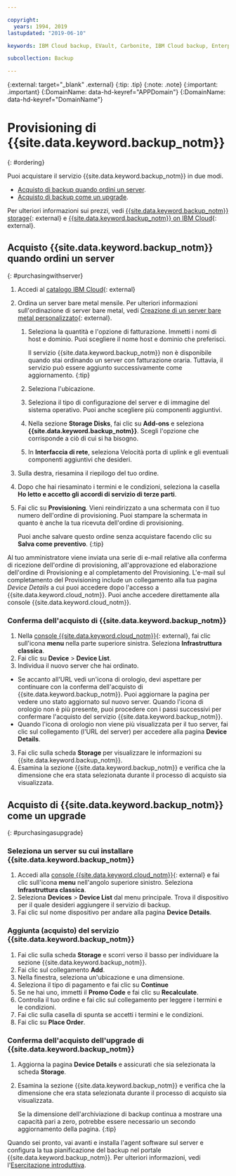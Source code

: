 ```yaml
---

copyright:
  years: 1994, 2019
lastupdated: "2019-06-10"

keywords: IBM Cloud backup, EVault, Carbonite, IBM Cloud backup, Enterprise backup

subcollection: Backup

---
```

{:external: target="_blank" .external}
{:tip: .tip}
{:note: .note}
{:important: .important}
{:DomainName: data-hd-keyref="APPDomain"}
{:DomainName: data-hd-keyref="DomainName"}

# Provisioning di {{site.data.keyword.backup_notm}}
{: #ordering}

Puoi acquistare il servizio {{site.data.keyword.backup_notm}} in due modi.

- [Acquisto di backup quando ordini un server](#purchasingwithserver).
- [Acquisto di backup come un upgrade](#purchasingasupgrade).

Per ulteriori informazioni sui prezzi, vedi [{{site.data.keyword.backup_notm}} storage](https://www.ibm.com/cloud/backup-and-restore){: external} e [{{site.data.keyword.backup_notm}} on IBM Cloud](https://www.ibm.com/cloud/backup/pricing){: external}.

## Acquisto {{site.data.keyword.backup_notm}} quando ordini un server
{: #purchasingwithserver}

1. Accedi al [catalogo IBM Cloud](https://{DomainName}/catalog){: external}
2. Ordina un server bare metal mensile. Per ulteriori informazioni sull'ordinazione di server bare metal, vedi [Creazione di un server bare metal personalizzato](https://{DomainName}/docs/bare-metal/baremetal-provision.html){: external}.
   1. Seleziona la quantità e l'opzione di fatturazione. Immetti i nomi di host e dominio. Puoi scegliere il nome host e dominio che preferisci.

      Il servizio {{site.data.keyword.backup_notm}} non è disponibile quando stai ordinando un server con fatturazione oraria. Tuttavia, il servizio può essere aggiunto successivamente come aggiornamento.
      {:tip}
   2. Seleziona l'ubicazione.
   3. Seleziona il tipo di configurazione del server e di immagine del sistema operativo. Puoi anche scegliere più componenti aggiuntivi.
   4. Nella sezione **Storage Disks**, fai clic su **Add-ons** e seleziona **{{site.data.keyword.backup_notm}}**. Scegli l'opzione che corrisponde a ciò di cui si ha bisogno.
   5. In **Interfaccia di rete**, seleziona Velocità porta di uplink e gli eventuali componenti aggiuntivi che desideri.
3. Sulla destra, riesamina il riepilogo del tuo ordine.
4. Dopo che hai riesaminato i termini e le condizioni, seleziona la casella **Ho letto e accetto gli accordi di servizio di terze parti**.
5. Fai clic su **Provisioning**. Vieni reindirizzato a una schermata con il tuo numero dell'ordine di provisioning. Puoi stampare la schermata in quanto è anche la tua ricevuta dell'ordine di provisioning.

   Puoi anche salvare questo ordine senza acquistare facendo clic su **Salva come preventivo**.
   {:tip}

Al tuo amministratore viene inviata una serie di e-mail relative alla conferma di ricezione dell'ordine di provisioning, all'approvazione ed elaborazione dell'ordine di Provisioning e al completamento del Provisioning. L'e-mail sul completamento del Provisioning include un collegamento alla tua pagina *Device Details* a cui puoi accedere dopo l'accesso a {{site.data.keyword.cloud_notm}}. Puoi anche accedere direttamente alla console {{site.data.keyword.cloud_notm}}.

### Conferma dell'acquisto di {{site.data.keyword.backup_notm}}
1. Nella [console {{site.data.keyword.cloud_notm}}](https://{DomainName}){: external}, fai clic sull'icona **menu** nella parte superiore sinistra. Seleziona **Infrastruttura classica**.
2. Fai clic su **Device** > **Device List**.
2. Individua il nuovo server che hai ordinato.
  - Se accanto all'URL vedi un'icona di orologio, devi aspettare per continuare con la conferma dell'acquisto di {{site.data.keyword.backup_notm}}. Puoi aggiornare la pagina per vedere uno stato aggiornato sul nuovo server. Quando l'icona di orologio non è più presente, puoi procedere con i passi successivi per confermare l'acquisto del servizio {{site.data.keyword.backup_notm}}.
  - Quando l'icona di orologio non viene più visualizzata per il tuo server, fai clic sul collegamento (l'URL del server) per accedere alla pagina **Device Details**.
3. Fai clic sulla scheda **Storage** per visualizzare le informazioni su {{site.data.keyword.backup_notm}}.
4. Esamina la sezione {{site.data.keyword.backup_notm}} e verifica che la dimensione che era stata selezionata durante il processo di acquisto sia visualizzata.

## Acquisto di {{site.data.keyword.backup_notm}} come un upgrade
{: #purchasingasupgrade}

### Seleziona un server su cui installare {{site.data.keyword.backup_notm}}

1. Accedi alla [console {{site.data.keyword.cloud_notm}}](https://{DomainName}){: external} e fai clic sull'icona **menu** nell'angolo superiore sinistro. Seleziona **Infrastruttura classica**.
2. Seleziona **Devices** > **Device List** dal menu principale. Trova il dispositivo per il quale desideri aggiungere il servizio di backup.
3. Fai clic sul nome dispositivo per andare alla pagina **Device Details**.

### Aggiunta (acquisto) del servizio {{site.data.keyword.backup_notm}}
1. Fai clic sulla scheda **Storage** e scorri verso il basso per individuare la sezione {{site.data.keyword.backup_notm}}.
2. Fai clic sul collegamento **Add**.
3. Nella finestra, seleziona un'ubicazione e una dimensione.
4. Seleziona il tipo di pagamento e fai clic su **Continue**
5. Se ne hai uno, immetti il **Promo Code** e fai clic su **Recalculate**.
6. Controlla il tuo ordine e fai clic sul collegamento per leggere i termini e le condizioni.
7. Fai clic sulla casella di spunta se accetti i termini e le condizioni.
7. Fai clic su **Place Order**.

### Conferma dell'acquisto dell'upgrade di {{site.data.keyword.backup_notm}}
1. Aggiorna la pagina **Device Details** e assicurati che sia selezionata la scheda **Storage**.
2. Esamina la sezione {{site.data.keyword.backup_notm}} e verifica che la dimensione che era stata selezionata durante il processo di acquisto sia visualizzata.

   Se la dimensione dell'archiviazione di backup continua a mostrare una capacità pari a zero, potrebbe essere necessario un secondo aggiornamento della pagina.
   {:tip}

Quando sei pronto, vai avanti e installa l'agent software sul server e configura la tua pianificazione del backup nel portale {{site.data.keyword.backup_notm}}. Per ulteriori informazioni, vedi l'[Esercitazione introduttiva](/docs/infrastructure/Backup?topic=Backup-getting-started#getting-started).
